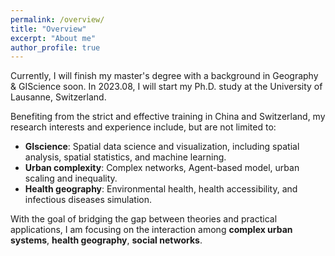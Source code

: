 ```yaml
---
permalink: /overview/
title: "Overview"
excerpt: "About me"
author_profile: true
---
```


Currently, I will finish my master's degree with a background in Geography & GIScience soon. In 2023.08, I will start my Ph.D. study at the University of Lausanne, Switzerland.

Benefiting from the strict and effective training in China and Switzerland, my research interests and experience include, but are not limited to:
* **GIscience**: Spatial data science and visualization, including spatial analysis, spatial statistics, and machine learning.
* **Urban complexity**: Complex networks, Agent-based model, urban scaling and inequality.
* **Health geography**: Environmental health, health accessibility, and infectious diseases simulation.

With the goal of bridging the gap between theories and practical applications, I am focusing on the interaction among **complex urban systems**, **health geography**, **social networks**.

